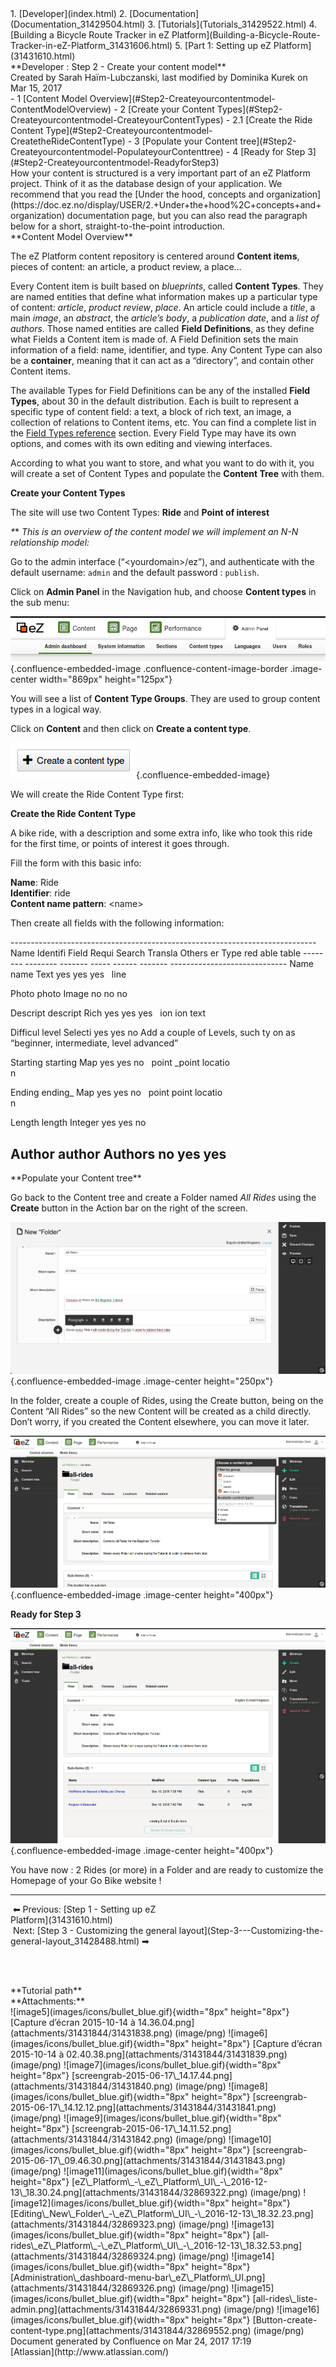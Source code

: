 <div id="page">
<div id="main" class="aui-page-panel">
<div id="main-header">
<div id="breadcrumb-section">
1.  [Developer](index.html)
2.  [Documentation](Documentation_31429504.html)
3.  [Tutorials](Tutorials_31429522.html)
4.  [Building a Bicycle Route Tracker in eZ
    Platform](Building-a-Bicycle-Route-Tracker-in-eZ-Platform_31431606.html)
5.  [Part 1: Setting up eZ Platform](31431610.html)

</div>
**Developer : Step 2 - Create your content model**

</div>
<div id="content" class="view">
<div class="page-metadata">
Created by Sarah Haïm-Lubczanski, last modified by Dominika Kurek on Mar
15, 2017

</div>
<div id="main-content" class="wiki-content group">
<div class="contentLayout2">
<div class="columnLayout two-right-sidebar"
data-layout="two-right-sidebar">
<div class="cell normal" data-type="normal">
<div class="innerCell">
<div class="toc-macro rbtoc1490375982367">
-   1 [Content Model
    Overview](#Step2-Createyourcontentmodel-ContentModelOverview)
-   2 [Create your Content
    Types](#Step2-Createyourcontentmodel-CreateyourContentTypes)
    -   2.1 [Create the Ride Content
        Type](#Step2-Createyourcontentmodel-CreatetheRideContentType)
-   3 [Populate your Content
    tree](#Step2-Createyourcontentmodel-PopulateyourContenttree)
-   4 [Ready for Step 3](#Step2-Createyourcontentmodel-ReadyforStep3)

</div>
<div class="panel"
style="border-bottom: 1px solid white;border-width: 0px;">
<div class="panelContent">
How your content is structured is a very important part of an eZ
Platform project. Think of it as the database design of your
application. We recommend that you read the [Under the hood, concepts
and
organization](https://doc.ez.no/display/USER/2.+Under+the+hood%2C+concepts+and+organization)
documentation page, but you can also read the paragraph below for a
short, straight-to-the-point introduction.

</div>
</div>
**Content Model Overview**

The eZ Platform content repository is centered around **Content items**,
pieces of content: an article, a product review, a place…

Every Content item is built based on *blueprints*, called **Content
Types**. They are named entities that define what information makes up a
particular type of content: *article*, *product review*, *place*. An
article could include a *title*, a main *image*, an *abstract*, the
*article’s body*, a *publication date*, and a *list of authors*. Those
named entities are called **Field Definitions**, as they define what
Fields a Content item is made of. A Field Definition sets the main
information of a field: name, identifier, and type. Any Content Type can
also be a **container**, meaning that it can act as a “directory”, and
contain other Content items.

The available Types for Field Definitions can be any of the installed
**Field Types**, about 30 in the default distribution. Each is built to
represent a specific type of content field: a text, a block of rich
text, an image, a collection of relations to Content items, etc. You can
find a complete list in the [Field Types
reference](Field-Types-reference_31430495.html) section. Every Field
Type may have its own options, and comes with its own editing and
viewing interfaces.

According to what you want to store, and what you want to do with it,
you will create a set of Content Types and populate the **Content Tree**
with them.

**Create your Content Types**

The site will use two Content Types: **Ride** and **Point of interest**

*\**\* *This is an overview of the content model we will implement an
N-N relationship model:*

Go to the admin interface (“&lt;yourdomain&gt;/ez”), and authenticate
with the default username: `admin` and the default password :
`publish`. 

Click on **Admin Panel** in the Navigation hub, and choose **Content
types** in the sub menu:

![image0](attachments/31431844/32869326.png){.confluence-embedded-image
.confluence-content-image-border .image-center width="869px"
height="125px"}

You will see a list of **Content Type Groups**. They are used to group
content types in a logical way.

Click on **Content** and then click on **Create a content type**. 

![image1](attachments/31431844/32869552.png){.confluence-embedded-image}

We will create the Ride Content Type first:

**Create the Ride Content Type**

A bike ride, with a description and some extra info, like who took this
ride for the first time, or points of interest it goes through.

Fill the form with this basic info: 

**Name**: Ride\
**Identifier**: ride\
**Content name pattern**: &lt;name&gt; 

Then create all fields with the following information: 

<div class="table-wrap">
  ----------------------------------------------------------------------------
  Name     Identifi Field   Requi Search Transla Others
           er       Type    red   able   table   
  -------- -------- ------- ----- ------ ------- -----------------------------
  Name     name     Text    yes   yes    yes      
                    line                         

  Photo    photo    Image   no    no     no       

  Descript descript Rich    yes   yes    yes      
  ion      ion      text                         

  Difficul level    Selecti yes   yes    no      Add a couple of Levels, such
  ty                on                           as “beginner, intermediate,
  level                                          advanced”

  Starting starting Map     yes   yes    no       
  point    \_point  locatio                      
                    n                            

  Ending   ending\_ Map     yes   yes    no       
  point    point    locatio                      
                    n                            

  Length   length   Integer yes   yes    no       

  Author   author   Authors no    yes    yes      
  ----------------------------------------------------------------------------

</div>
**Populate your Content tree**

Go back to the Content tree and create a Folder named *All Rides* using
the **Create** button in the Action bar on the right of the screen.

![image2](attachments/31431844/32869323.png?effects=border-simple,blur-border){.confluence-embedded-image
.image-center height="250px"}

In the folder, create a couple of Rides, using the Create button, being
on the Content “All Rides” so the new Content will be created as a child
directly. Don’t worry, if you created the Content elsewhere, you can
move it later.

![image3](attachments/31431844/32869324.png?effects=border-simple,blur-border){.confluence-embedded-image
.image-center height="400px"}

**Ready for Step 3**

![image4](attachments/31431844/32869331.png?effects=border-simple,blur-border){.confluence-embedded-image
.image-center height="400px"}

You have now : 2 Rides (or more) in a Folder and are ready to customize
the Homepage of your Go Bike website !

------------------------------------------------------------------------

<div class="sectionColumnWrapper">
<div class="sectionMacro">
<div class="sectionMacroRow">
<div class="columnMacro"
style="width:50%;min-width:50%;max-width:50%;">
 ⬅ Previous: [Step 1 - Setting up eZ Platform](31431610.html)

</div>
<div class="columnMacro">
 Next: [Step 3 - Customizing the general
layout](Step-3---Customizing-the-general-layout_31428488.html) ➡

</div>
</div>
</div>
</div>
 

 

</div>
</div>
<div class="cell aside" data-type="aside">
<div class="innerCell">
<div class="panel" style="border-color: #f58220;border-width: 2px;">
<div class="panelHeader"
style="border-bottom-width: 2px;border-bottom-color: #f58220;">
**Tutorial path**

</div>
<div class="panelContent">
<div class="plugin_pagetree">
</div>
</div>
</div>
</div>
</div>
</div>
</div>
</div>
<div class="pageSection group">
<div class="pageSectionHeader">
**Attachments:**

</div>
<div class="greybox" align="left">
![image5](images/icons/bullet_blue.gif){width="8px" height="8px"}
[Capture d’écran 2015-10-14 à
14.36.04.png](attachments/31431844/31431838.png) (image/png)
![image6](images/icons/bullet_blue.gif){width="8px" height="8px"}
[Capture d’écran 2015-10-14 à
02.40.38.png](attachments/31431844/31431839.png) (image/png)
![image7](images/icons/bullet_blue.gif){width="8px" height="8px"}
[screengrab-2015-06-17\_14.17.44.png](attachments/31431844/31431840.png)
(image/png) ![image8](images/icons/bullet_blue.gif){width="8px"
height="8px"}
[screengrab-2015-06-17\_14.12.12.png](attachments/31431844/31431841.png)
(image/png) ![image9](images/icons/bullet_blue.gif){width="8px"
height="8px"}
[screengrab-2015-06-17\_14.11.52.png](attachments/31431844/31431842.png)
(image/png) ![image10](images/icons/bullet_blue.gif){width="8px"
height="8px"}
[screengrab-2015-06-17\_09.46.30.png](attachments/31431844/31431843.png)
(image/png) ![image11](images/icons/bullet_blue.gif){width="8px"
height="8px"}
[eZ\_Platform\_-\_eZ\_Platform\_UI\_-\_2016-12-13\_18.30.24.png](attachments/31431844/32869322.png)
(image/png) ![image12](images/icons/bullet_blue.gif){width="8px"
height="8px"}
[Editing\_New\_Folder\_-\_eZ\_Platform\_UI\_-\_2016-12-13\_18.32.23.png](attachments/31431844/32869323.png)
(image/png) ![image13](images/icons/bullet_blue.gif){width="8px"
height="8px"}
[all-rides\_eZ\_Platform\_-\_eZ\_Platform\_UI\_-\_2016-12-13\_18.32.53.png](attachments/31431844/32869324.png)
(image/png) ![image14](images/icons/bullet_blue.gif){width="8px"
height="8px"}
[Administration\_dashboard-menu-bar\_eZ\_Platform\_UI.png](attachments/31431844/32869326.png)
(image/png) ![image15](images/icons/bullet_blue.gif){width="8px"
height="8px"}
[all-rides\_liste-admin.png](attachments/31431844/32869331.png)
(image/png) ![image16](images/icons/bullet_blue.gif){width="8px"
height="8px"}
[Button-create-content-type.png](attachments/31431844/32869552.png)
(image/png)

</div>
</div>
</div>
</div>
<div id="footer" role="contentinfo">
<div class="section footer-body">
Document generated by Confluence on Mar 24, 2017 17:19

<div id="footer-logo">
[Atlassian](http://www.atlassian.com/)

</div>
</div>
</div>
</div>

